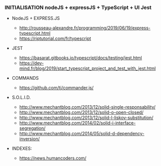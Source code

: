 ### INITIALISATION nodeJS + expressJS + TypeScript + UI Jest

 - NodeJS + EXPRESS.JS
    - http://rousseau-alexandre.fr/programming/2019/06/19/express-typescript.html
    - https://riptutorial.com/fr/typescript
    
 - JEST
    - https://basarat.gitbooks.io/typescript/docs/testing/jest.html
    - https://dev-mind.fr/blog/2019/start_typescript_project_and_test_with_jest.html
    
 - COMMANDS
    - https://github.com/tj/commander.js/

 - S.O.L.I.D.
    - http://www.mechantblog.com/2013/12/solid-single-responsability/
    - http://www.mechantblog.com/2013/12/solid-o-open-closed/
    - http://www.mechantblog.com/2013/12/solid-l-liskov-substitution/
    - http://www.mechantblog.com/2014/02/solid-i-interface-segregation/
    - http://www.mechantblog.com/2014/05/solid-d-dependency-inversion/
    
 - INDEXES:
    - https://news.humancoders.com/